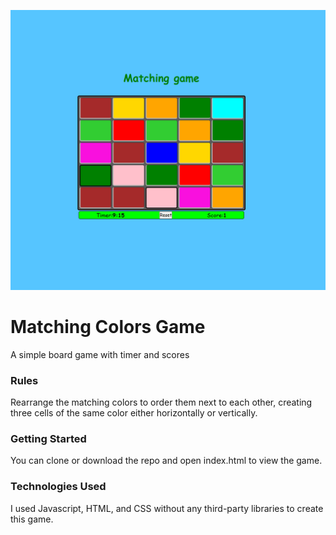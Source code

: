 ![Example Image](example.png "A preview image")
# Matching Colors Game
A simple board game with timer and scores

### Rules
Rearrange the matching colors to order them next to each other, creating three cells of the same color either horizontally or vertically.
### Getting Started
You can clone or download the repo and open index.html to view the game.

### Technologies Used
I used Javascript, HTML, and CSS without any third-party libraries to create this game.

